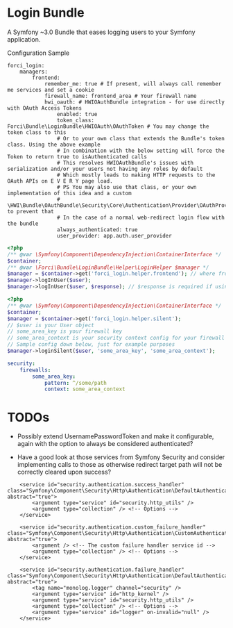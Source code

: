 # Login Bundle

A Symfony ~3.0 Bundle that eases logging users to your Symfony application.

Configuration Sample

```
forci_login:
    managers:
        frontend:
            remember_me: true # If present, will always call remember me services and set a cookie
            firewall_name: frontend_area # Your firewall name
            hwi_oauth: # HWIOAuthBundle integration - for use directly with OAuth Access Tokens
                enabled: true
                token_class: Forci\Bundle\LoginBundle\HWIOAuth\OAuthToken # You may change the token class to this
                # Or to your own class that extends the Bundle's token class. Using the above example 
                # In combination with the below setting will force the Token to return true to isAuthenticated calls
                # This resolves HWIOAuthBundle's issues with serialization and/or your users not having any roles by default
                # Which mostly leads to making HTTP requests to the OAuth APIs on E V E R Y page load.
                # PS You may also use that class, or your own implementation of this idea and a custom 
                # \HWI\Bundle\OAuthBundle\Security\Core\Authentication\Provider\OAuthProvider to prevent that
                # In the case of a normal web-redirect login flow with the bundle
                always_authenticated: true
                user_provider: app.auth.user_provider
```

```php
<?php 
/** @var \Symfony\Component\DependencyInjection\ContainerInterface */
$container;
/** @var \Forci\Bundle\LoginBundle\Helper\LoginHelper $manager */
$manager = $container->get('forci_login.helper.frontend'); // where frontend is your config key
$manager->logInUser($user);
$manager->logInUser($user, $response); // $response is required if using remember_me
```

```php
<?php
/** @var \Symfony\Component\DependencyInjection\ContainerInterface */
$container;
$manager = $container->get('forci_login.helper.silent');
// $user is your User object
// some_area_key is your firewall key
// some_area_context is your security context config for your firewall
// Sample config down below, just for example purposes
$manager->loginSilent($user, 'some_area_key', 'some_area_context');
```

```yaml
security:
    firewalls:
        some_area_key:
            pattern: ^/some/path
            context: some_area_context
```

# TODOs

- Possibly extend UsernamePasswordToken and make it configurable, again with the option to always be considered authenticated?

- Have a good look at those services from Symfony Security and consider implementing calls to those as otherwise redirect target path will not be correctly cleared upon success?

<service id="security.authentication.custom_success_handler" class="Symfony\Component\Security\Http\Authentication\CustomAuthenticationSuccessHandler" abstract="true">
            <argument /> <!-- The custom success handler service id -->
            <argument type="collection" /> <!-- Options -->
            <argument /> <!-- Provider-shared Key -->
        </service>

        <service id="security.authentication.success_handler" class="Symfony\Component\Security\Http\Authentication\DefaultAuthenticationSuccessHandler" abstract="true">
            <argument type="service" id="security.http_utils" />
            <argument type="collection" /> <!-- Options -->
        </service>

        <service id="security.authentication.custom_failure_handler" class="Symfony\Component\Security\Http\Authentication\CustomAuthenticationFailureHandler" abstract="true">
            <argument /> <!-- The custom failure handler service id -->
            <argument type="collection" /> <!-- Options -->
        </service>

        <service id="security.authentication.failure_handler" class="Symfony\Component\Security\Http\Authentication\DefaultAuthenticationFailureHandler" abstract="true">
            <tag name="monolog.logger" channel="security" />
            <argument type="service" id="http_kernel" />
            <argument type="service" id="security.http_utils" />
            <argument type="collection" /> <!-- Options -->
            <argument type="service" id="logger" on-invalid="null" />
        </service>
